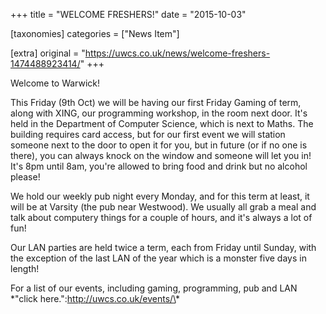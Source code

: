 +++
title = "WELCOME FRESHERS!"
date = "2015-10-03"

[taxonomies]
categories = ["News Item"]

[extra]
original = "https://uwcs.co.uk/news/welcome-freshers-1474488923414/"
+++

Welcome to Warwick\!

This Friday (9th Oct) we will be having our first Friday Gaming of term, along with XING, our programming workshop, in the room next door. It's held in the Department of Computer Science, which is next to Maths. The building requires card access, but for our first event we will station someone next to the door to open it for you, but in future (or if no one is there), you can always knock on the window and someone will let you in\! It's 8pm until 8am, you're allowed to bring food and drink but no alcohol please\!

We hold our weekly pub night every Monday, and for this term at least, it will be at Varsity (the pub near Westwood). We usually all grab a meal and talk about computery things for a couple of hours, and it's always a lot of fun\!

Our LAN parties are held twice a term, each from Friday until Sunday, with the exception of the last LAN of the year which is a monster five days in length\!

For a list of our events, including gaming, programming, pub and LAN \*"click here.":http://uwcs.co.uk/events/\*

